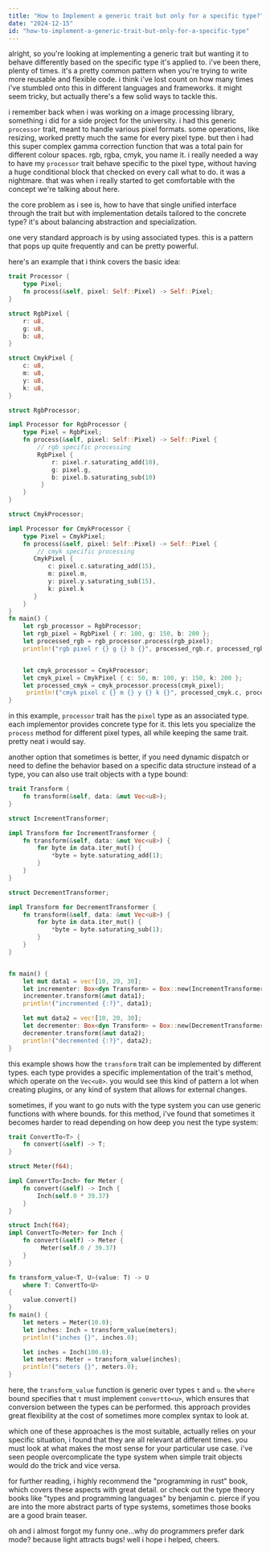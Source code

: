 ```yaml
---
title: "How to Implement a generic trait but only for a specific type?"
date: "2024-12-15"
id: "how-to-implement-a-generic-trait-but-only-for-a-specific-type"
---
```


alright, so you're looking at implementing a generic trait but wanting it to behave differently based on the specific type it's applied to. i've been there, plenty of times. it's a pretty common pattern when you're trying to write more reusable and flexible code. i think i've lost count on how many times i've stumbled onto this in different languages and frameworks. it might seem tricky, but actually there's a few solid ways to tackle this.

i remember back when i was working on a image processing library, something i did for a side project for the university. i had this generic `processor` trait, meant to handle various pixel formats. some operations, like resizing, worked pretty much the same for every pixel type. but then i had this super complex gamma correction function that was a total pain for different colour spaces. rgb, rgba, cmyk, you name it. i really needed a way to have my `processor` trait behave specific to the pixel type, without having a huge conditional block that checked on every call what to do. it was a nightmare. that was when i really started to get comfortable with the concept we're talking about here.

the core problem as i see is, how to have that single unified interface through the trait but with implementation details tailored to the concrete type? it's about balancing abstraction and specialization.

one very standard approach is by using associated types. this is a pattern that pops up quite frequently and can be pretty powerful.

here's an example that i think covers the basic idea:

```rust
trait Processor {
    type Pixel;
    fn process(&self, pixel: Self::Pixel) -> Self::Pixel;
}

struct RgbPixel {
    r: u8,
    g: u8,
    b: u8,
}

struct CmykPixel {
    c: u8,
    m: u8,
    y: u8,
    k: u8,
}

struct RgbProcessor;

impl Processor for RgbProcessor {
    type Pixel = RgbPixel;
    fn process(&self, pixel: Self::Pixel) -> Self::Pixel {
        // rgb specific processing
        RgbPixel {
            r: pixel.r.saturating_add(10),
            g: pixel.g,
            b: pixel.b.saturating_sub(10)
         }
    }
}

struct CmykProcessor;

impl Processor for CmykProcessor {
    type Pixel = CmykPixel;
    fn process(&self, pixel: Self::Pixel) -> Self::Pixel {
        // cmyk specific processing
       CmykPixel {
           c: pixel.c.saturating_add(15),
           m: pixel.m,
           y: pixel.y.saturating_sub(15),
           k: pixel.k
       }
    }
}
fn main() {
    let rgb_processor = RgbProcessor;
    let rgb_pixel = RgbPixel { r: 100, g: 150, b: 200 };
    let processed_rgb = rgb_processor.process(rgb_pixel);
    println!("rgb pixel r {} g {} b {}", processed_rgb.r, processed_rgb.g, processed_rgb.b);


    let cmyk_processor = CmykProcessor;
    let cmyk_pixel = CmykPixel { c: 50, m: 100, y: 150, k: 200 };
    let processed_cmyk = cmyk_processor.process(cmyk_pixel);
     println!("cmyk pixel c {} m {} y {} k {}", processed_cmyk.c, processed_cmyk.m, processed_cmyk.y, processed_cmyk.k);
}

```

in this example, `processor` trait has the `pixel` type as an associated type. each implementor provides concrete type for it. this lets you specialize the `process` method for different pixel types, all while keeping the same trait. pretty neat i would say.

another option that sometimes is better, if you need dynamic dispatch or need to define the behavior based on a specific data structure instead of a type, you can also use trait objects with a type bound:

```rust
trait Transform {
    fn transform(&self, data: &mut Vec<u8>);
}

struct IncrementTransformer;

impl Transform for IncrementTransformer {
    fn transform(&self, data: &mut Vec<u8>) {
        for byte in data.iter_mut() {
            *byte = byte.saturating_add(1);
        }
    }
}

struct DecrementTransformer;

impl Transform for DecrementTransformer {
    fn transform(&self, data: &mut Vec<u8>) {
        for byte in data.iter_mut() {
            *byte = byte.saturating_sub(1);
        }
    }
}


fn main() {
    let mut data1 = vec![10, 20, 30];
    let incrementer: Box<dyn Transform> = Box::new(IncrementTransformer);
    incrementer.transform(&mut data1);
    println!("incremented {:?}", data1);

    let mut data2 = vec![10, 20, 30];
    let decrementer: Box<dyn Transform> = Box::new(DecrementTransformer);
    decrementer.transform(&mut data2);
    println!("decremented {:?}", data2);
}

```

this example shows how the `transform` trait can be implemented by different types. each type provides a specific implementation of the trait's method, which operate on the `Vec<u8>`. you would see this kind of pattern a lot when creating plugins, or any kind of system that allows for external changes.

sometimes, if you want to go nuts with the type system you can use generic functions with where bounds. for this method, i've found that sometimes it becomes harder to read depending on how deep you nest the type system:

```rust
trait ConvertTo<T> {
    fn convert(&self) -> T;
}

struct Meter(f64);

impl ConvertTo<Inch> for Meter {
    fn convert(&self) -> Inch {
        Inch(self.0 * 39.37)
    }
}

struct Inch(f64);
impl ConvertTo<Meter> for Inch {
    fn convert(&self) -> Meter {
         Meter(self.0 / 39.37)
    }
}

fn transform_value<T, U>(value: T) -> U
    where T: ConvertTo<U>
{
    value.convert()
}
fn main() {
    let meters = Meter(10.0);
    let inches: Inch = transform_value(meters);
    println!("inches {}", inches.0);

    let inches = Inch(100.0);
    let meters: Meter = transform_value(inches);
    println!("meters {}", meters.0);
}

```

here, the `transform_value` function is generic over types `t` and `u`. the `where` bound specifies that `t` must implement `convertto<u>`, which ensures that conversion between the types can be performed. this approach provides great flexibility at the cost of sometimes more complex syntax to look at.

which one of these approaches is the most suitable, actually relies on your specific situation, i found that they are all relevant at different times. you must look at what makes the most sense for your particular use case. i've seen people overcomplicate the type system when simple trait objects would do the trick and vice versa.

for further reading, i highly recommend the "programming in rust" book, which covers these aspects with great detail. or check out the type theory books like "types and programming languages" by benjamin c. pierce if you are into the more abstract parts of type systems, sometimes those books are a good brain teaser.

oh and i almost forgot my funny one...why do programmers prefer dark mode? because light attracts bugs! well i hope i helped, cheers.

